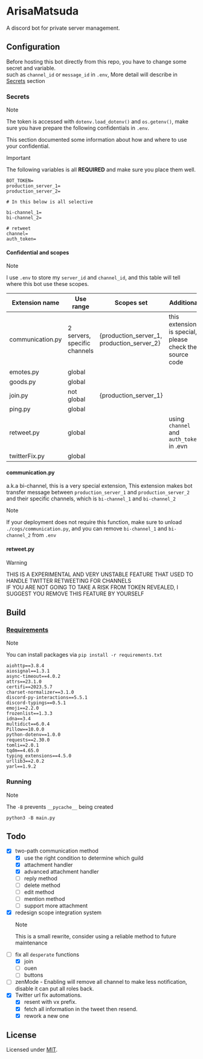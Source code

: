 # ArisaMatsuda

A discord bot for private server management.

## Configuration

Before hosting this bot directly from this repo, you have to change some secret and variable.  
such as `channel_id` or `message_id` in `.env`, More detail will describe in [Secrets](#secrets) section

### Secrets

> [!NOTE]  
> The token is accessed with `dotenv.load_dotenv()` and `os.getenv()`, make sure you have prepare the following confidentials in `.env`.

This section documented some information about how and where to use your confidential.

> [!IMPORTANT]  
> The following variables is all **REQUIRED** and make sure you place them well.

```env
BOT_TOKEN=
production_server_1=
production_server_2=

# In this below is all selective

bi-channel_1=
bi-channel_2=

# retweet
channel=
auth_token=

```

#### Confidential and scopes

> [!NOTE]  
> I use `.env` to store my `server_id` and `channel_id`, and this table will tell where this bot use these scopes.

| **Extension name** | **Use range**                | **Scopes set**                             | **Additional**                                          |
| ------------------ | ---------------------------- | ------------------------------------------ | ------------------------------------------------------- |
| communication.py   | 2 servers, specific channels | {production_server_1, production_server_2} | this extension is special, please check the source code |
| emotes.py          | global                       |                                            |                                                         |
| goods.py           | global                       |                                            |                                                         |
| join.py            | not global                   | {production_server_1}                      |                                                         |
| ping.py            | global                       |                                            |                                                         |
| retweet.py         | global                       |                                            | using `channel` and `auth_token` in .evn                |
| twitterFix.py      | global                       |                                            |                                                         |

#### communication.py

a.k.a bi-channel, this is a very special extension, This extension makes bot transfer message between `production_server_1` and `production_server_2` and their specific channels, which is `bi-channel_1` and `bi-channel_2`

> [!NOTE]  
> If your deployment does not require this function, make sure to unload `./cogs/communication.py`, and you can remove `bi-channel_1` and `bi-channel_2` from `.env`

#### retweet.py

> [!WARNING]
> THIS IS A EXPERIMENTAL AND VERY UNSTABLE FEATURE THAT USED TO HANDLE TWITTER RETWEETING FOR CHANNELS  
> IF YOU ARE NOT GOING TO TAKE A RISK FROM TOKEN REVEALED, I SUGGEST YOU REMOVE THIS FEATURE BY YOURSELF

## Build

### [Requirements](./requirements.txt)

> [!NOTE]  
> You can install packages via `pip install -r requirements.txt`

```plaintext
aiohttp==3.8.4
aiosignal==1.3.1
async-timeout==4.0.2
attrs==23.1.0
certifi==2023.5.7
charset-normalizer==3.1.0
discord-py-interactions==5.5.1
discord-typings==0.5.1
emoji==2.2.0
frozenlist==1.3.3
idna==3.4
multidict==6.0.4
Pillow==10.0.0
python-dotenv==1.0.0
requests==2.30.0
tomli==2.0.1
tqdm==4.65.0
typing_extensions==4.5.0
urllib3==2.0.2
yarl==1.9.2
```

### Running

> [!NOTE]
> The `-B` prevents `__pycache__` being created

```shell
python3 -B main.py
```

## Todo

- [x] two-path communication method
  - [x] use the right condition to determine which guild
  - [x] attachment handler
  - [x] advanced attachment handler
  - [ ] reply method
  - [ ] delete method
  - [ ] edit method
  - [ ] mention method
  - [ ] support more attachment
- [x] redesign scope integration system
  > [!NOTE]  
  > This is a small rewrite, consider using a reliable method to future maintenance
- [ ] fix all `desperate` functions
  - [x] join
  - [ ] ouen
  - [ ] buttons
- [ ] zenMode - Enabling will remove all channel to make less notification, disable it can put all roles back.
- [x] Twitter url fix automations.
  - [x] resent with vx prefix.
  - [x] fetch all information in the tweet then resend.
  - [x] rework a new one

## License

Licensed under [MIT](LICENSE).
